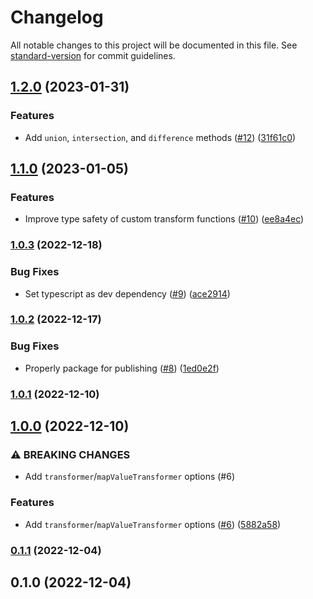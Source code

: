 # Changelog

All notable changes to this project will be documented in this file. See [standard-version](https://github.com/conventional-changelog/standard-version) for commit guidelines.

## [1.2.0](https://github.com/adamhamlin/deep-equality-data-structures/compare/v1.1.0...v1.2.0) (2023-01-31)


### Features

* Add `union`, `intersection`, and `difference` methods ([#12](https://github.com/adamhamlin/deep-equality-data-structures/issues/12)) ([31f61c0](https://github.com/adamhamlin/deep-equality-data-structures/commit/31f61c0cb49f106c2c7f24ac463a0b96905ba602))

## [1.1.0](https://github.com/adamhamlin/deep-equality-data-structures/compare/v1.0.3...v1.1.0) (2023-01-05)


### Features

* Improve type safety of custom transform functions ([#10](https://github.com/adamhamlin/deep-equality-data-structures/issues/10)) ([ee8a4ec](https://github.com/adamhamlin/deep-equality-data-structures/commit/ee8a4ec5de683e0ccb0e98e171ae9d61b8bd4c21))

### [1.0.3](https://github.com/adamhamlin/deep-equality-data-structures/compare/v1.0.2...v1.0.3) (2022-12-18)


### Bug Fixes

* Set typescript as dev dependency ([#9](https://github.com/adamhamlin/deep-equality-data-structures/issues/9)) ([ace2914](https://github.com/adamhamlin/deep-equality-data-structures/commit/ace2914b61a5464f1ec9b936607693ef295ac1c3))

### [1.0.2](https://github.com/adamhamlin/deep-equality-data-structures/compare/v1.0.1...v1.0.2) (2022-12-17)


### Bug Fixes

* Properly package for publishing ([#8](https://github.com/adamhamlin/deep-equality-data-structures/issues/8)) ([1ed0e2f](https://github.com/adamhamlin/deep-equality-data-structures/commit/1ed0e2f92f8951c57e52d31e9d7d6ca4f087f3a8))

### [1.0.1](https://github.com/adamhamlin/deep-equality-data-structures/compare/v1.0.0...v1.0.1) (2022-12-10)

## [1.0.0](https://github.com/adamhamlin/deep-equality-data-structures/compare/v0.1.1...v1.0.0) (2022-12-10)

### ⚠ BREAKING CHANGES

- Add `transformer`/`mapValueTransformer` options (#6)

### Features

- Add `transformer`/`mapValueTransformer` options ([#6](https://github.com/adamhamlin/deep-equality-data-structures/issues/6)) ([5882a58](https://github.com/adamhamlin/deep-equality-data-structures/commit/5882a5881f2116e1e6fbae1a86f88d6bf2e07c6a))

### [0.1.1](https://github.com/adamhamlin/deep-equality-data-structures/compare/v0.1.0...v0.1.1) (2022-12-04)

## 0.1.0 (2022-12-04)
